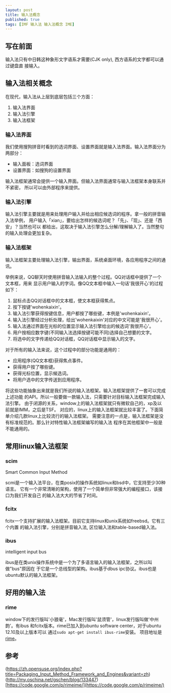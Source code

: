 ```yaml
---
layout: post
title: 输入法概念
published: true
tags: [IMF 输入法 输入法概念 IME]
---
```


## 写在前面 ##
输入法只有中日韩这种象形文字语系才需要(CJK only), 西方语系的文字都可以通过键盘直
接输入。

## 输入法相关概念 ##
在现代，输入法从上层到底层包括三个方面：

1. 输入法界面
2. 输入法引擎
3. 输入法框架

### 输入法界面
我们使用搜狗拼音时看到的选词界面、设置界面就是输入法界面。输入法界面分为两部分：

* 输入面板：选词界面
* 设置界面：如搜狗的设置界面

输入法框架通常会提供一个输入界面。但输入法界面通常与输入法框架本身联系并不紧密，
所以可以由外部程序来提供。

### 输入法引擎
输入法引擎主要就是用来处理用户输入并给出相应候选词的程序。拿一般的拼音输入法举例，
用户输入「xian」，要给出怎样的候选词呢？「先」、「现」、还是「西安」？当然也可以
都给出，这取决于输入法引擎怎么分解/理解输入了。当然整句的输入处理会更加复杂。

### 输入法框架
输入法框架主要处理输入法引擎，输出界面，系统桌面环境，各应用程序之间的通讯。

举例来说，QQ聊天时使用拼音输入法输入的整个过程。QQ对话框中提供了一个文本框，用来
显示用户输入的字词。像QQ文本框中输入一句话'我很开心'的过程如下：

1. 鼠标点击QQ对话框中的文本框，使文本框获得焦点。
2. 按下按键'wohenkaixin'。
3. 输入法引擎获得按键信息，用户都按了哪些键，本例是'wohenkaixin'。
4. 输入法引擎经过分析处理，给出'wohenkaixin'对应的中文可能是'我很开心'。
5. 输入法通过界面在光标的位置显示输入法引擎给出的候选词'我很开心'。
6. 用户按相应数字键(不同输入法选择按键可能不同)选择自己想要的文字。
7. 将选中的文字传递给QQ对话框，QQ对话框中显示输入的文字。

对于所有的输入法来说，这个过程中的部分功能是通用的：

* 应用程序(QQ文本框)获得焦点事件。
* 获得用户按了哪些键。
* 获得光标位置，显示候选词。
* 将用户选中的文字传送到应用程序。

将这些功能抽象出来就是我们所说的输入法框架。输入法框架提供了一套可以完成上述功能
的API。所以一般要做一款输入法，只需要针对目标输入法框架完成输入法引擎。
由于闭源的关系，window上的输入法框架就只有微软自己的，xp及以前就是IMM，之后是TSF。
对应的，linux上的输入法框架就比较丰富了。下面简单介绍几款linux上比较流行的输入法框架。
需要注意的一点是，输入法框架是没有标准规范的。那么针对特性输入法框架编写的输入法
程序在其他框架中一般是不能通用的。

## 常用linux输入法框架
### scim
Smart Common Input Method

scmi是一个输入法平台，在类posix的操作系统如linux和bsd中，它支持至少30种语言。
它有一个非常清晰的架构，使用了一个简单但非常强大的编程接口，该接口为我们开发自己
的输入法大大的节省了时间。

### fcitx
fcitx一个支持扩展的输入法框架。目前它支持linux和unix系统如freebsd。它有三个内置
的输入法引擎，分别是拼音输入法, 区位输入法和table-based输入法。

### ibus
intelligent input bus

ibus是在类unix操作系统中是一个为了多语言输入的输入法框架，之所以叫做"bus"原因在
于它是一个总线型的架构。ibus基于dbus ipc协议。ibus也是ubuntu默认的输入法框架。

## 好用的输入法
### rime
window下的发行版叫'小狼毫'，Mac发行版叫'鼠须管'，linux发行版叫做'中州韵'。有ibus
和fcitx版本。rime已加入到ubuntu software center，对于ubuntu 12.10及以上版本可以
通过`sudo apt-get install ibus-rime`安装。
项目地址是[rime](https://code.google.com/p/rimeime/)。

## 参考
(https://zh.opensuse.org/index.php?title=Packaging_Input_Method_Framework_and_Engines&variant=zh)
(http://my.oschina.net/gschen/blog/133447)
[https://code.google.com/p/rimeime/](https://code.google.com/p/rimeime/)
